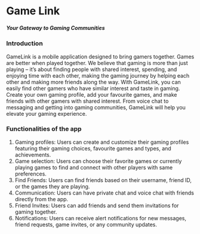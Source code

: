 <h1>Game Link</h1>
<h5>Your Gateway to Gaming Communities</h5>

<h3>Introduction</h3>
GameLink is a mobile application designed to bring gamers together. Games are better when played together. We believe that gaming is more than just playing – it’s about finding people with shared interest, spending, and enjoying time with each other, making the gaming journey by helping each other and making more friends along the way.
With GameLink, you can easily find other gamers who have similar interest and taste in gaming. Create your own gaming profile, add your favourite games, and make friends with other gamers with shared interest. From voice chat to messaging and getting into gaming communities, GameLink will help you elevate your gaming experience.

<h3>Functionalities of the app</h3>
<ol>
  <li>Gaming profiles: Users can create and customize their gaming profiles featuring their gaming choices, favourite games and types, and achievements.</li>
  <li>Game selection: Users can choose their favorite games or currently playing games to find and connect with other players with same preferences.</li>
  <li>Find Friends: Users can find friends based on their username, friend ID, or the games they are playing.</li>
  <li>Communication: Users can have private chat and voice chat with friends directly from the app. </li>
  <li>Friend Invites: Users can add friends and send them invitations for gaming together.</li>
  <li>Notifications: Users can receive alert notifications for new messages, friend requests, game invites, or any community updates.</li>
</ol>
